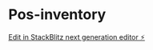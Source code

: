 # Pos-inventory

[Edit in StackBlitz next generation editor ⚡️](https://stackblitz.com/~/github.com/NakNakGEO/Pos-inventory)